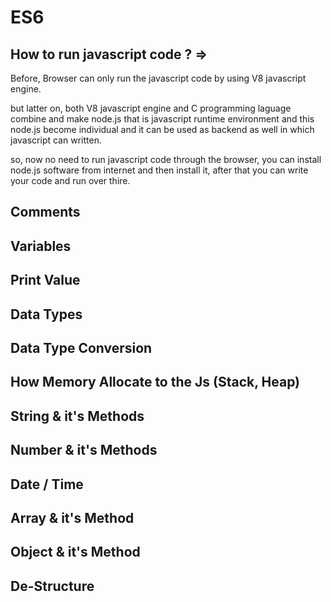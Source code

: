 # ES6

## How to run javascript code ? =>

Before, Browser can only run the javascript code by using V8 javascript engine.

but latter on, both V8 javascript engine and C programming laguage combine and make node.js that is javascript runtime environment and this node.js become individual and it can be used as backend as well in which javascript can written.

so, now no need to run javascript code through the browser, you can install node.js software from internet and then install it, after that you can write your code and run over thire.

## Comments

## Variables

## Print Value

## Data Types

## Data Type Conversion

## How Memory Allocate to the Js (Stack, Heap)

## String & it's Methods

## Number & it's Methods

## Date / Time

## Array & it's Method

## Object & it's Method

## De-Structure
